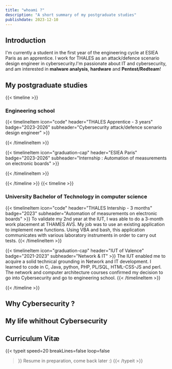 ```yaml
---
title: "whoami ?"
description: "A short summary of my postgraduate studies"
publishdate: 2023-12-10
---
```


## Introduction

I'm currently a student in the first year of the engineering cycle at ESIEA Paris as an apprentice. I work for THALES as an attack/defence scenario design engineer in cybersecurity.I'm passionate about IT and cybersecurity, and am interested in **malware analysis**, **hardware** and **Pentest/Redteam**!


## My postgraduate studies
{{< timeline >}}
  <h3>Engineering school</h3>

  {{< timelineItem icon="code" header="THALES Apprentice - 3 years" badge="2023-2026" subheader="Cybersecurity attack/defence scenario design engineer" >}}

  {{< /timelineItem >}}

  {{< timelineItem icon="graduation-cap" header="ESIEA Paris" badge="2023-2026" subheader="Internship : Automation of measurements on electronic boards" >}}
    
  {{< /timelineItem >}}

{{< /timeline >}}
{{< timeline >}}
  <h3>University Bachelor of Technology in computer science</h3>

  {{< timelineItem icon="code" header="THALES Intership - 3 months" badge="2023" subheader="Automation of measurements on electronic boards" >}}
    To validate my 2nd year at the IUT, I was able to do a 3-month work placement at THAMES AVS. My job was to use an existing application to implement new functions. Using VBA and bash, this application communicates with various laboratory instruments in order to carry out tests.
  {{< /timelineItem >}}

  {{< timelineItem icon="graduation-cap" header="IUT of Valence" badge="2021-2023" subheader="Network & IT" >}}
    The IUT enabled me to acquire a solid technical grounding in Network and IT development. I learned to code in C, Java, python, PHP, PL/SQL, HTML-CSS-JS and perl. The network and computer architecture courses confirmed my decision to go into Cybersecurity and go to engineering school.
  {{< /timelineItem >}}

{{< /timeline >}}

## Why Cybersecurity ?

## My life whithout Cybersecurity

## Curriculum Vitæ
{{< typeit 
  speed=20
  breakLines=false
  loop=false
>}}
Resume in preparation,
come back later :)
{{< /typeit >}}


